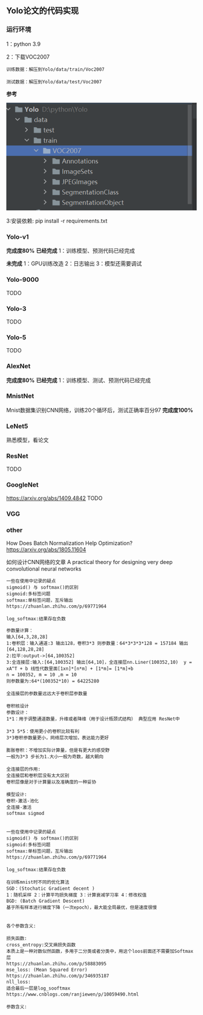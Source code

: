 ## Yolo论文的代码实现
### 运行环境 
1：python 3.9

2：下载VOC2007

    训练数据：解压到Yolo/data/train/Voc2007

    测试数据：解压到Yolo/data/test/Voc2007

**参考**

![](.\local_data\1.png)

3:安装依赖: pip install -r requirements.txt
### Yolo-v1
**完成度80%**
**已经完成**
1：训练模型、预测代码已经完成

**未完成**
1：GPU训练改造
2：日志输出
3：模型还需要调试

### Yolo-9000
TODO
### Yolo-3
TODO
### Yolo-5
TODO

### AlexNet
**完成度80%**
**已经完成**
1：训练模型、测试、预测代码已经完成

### MnistNet
Mnist数据集识别CNN网络，训练20个循环后，测试正确率百分97
**完成度100%**

### LeNet5
熟悉模型，看论文

### ResNet
TODO

### GoogleNet
https://arxiv.org/abs/1409.4842
TODO

### VGG


### other
How Does Batch Normalization Help Optimization?
https://arxiv.org/abs/1805.11604

如何设计CNN网络的文章
A practical theory for designing very deep convolutional neural networks

```
一些在使用中记录的疑点
sigmoid() 与 softmax()的区别
sigmoid:多标签问题
softmax:单标签问题，互斥输出
https://zhuanlan.zhihu.com/p/69771964

log_softmax:结果存在负数
```


```
参数量计算：
输入[64,3,28,28]
1:卷积层：输入通道:3 输出128，卷积3*3 则参数量：64*3*3*3*128 = 157184 输出[64,128,28,28]
2:拉平:output->[64,100352] 
3:全连接层:输入:[64,100352] 输出[64,10]，全连接层nn.Liner(100352,10)  y = xA^T + b 线性代数里面[1xn]*[n*m] + [1*m]= [1*m]+b 
n = 100352, m = 10 ,m = 10
则参数量为:64*(100352*10) = 64225280

全连接层的参数量远远大于卷积层参数量

卷积核设计
参数设计：
1*1：用于调整通道数量，升维或者降维（用于设计瓶颈式结构） 典型应用 ResNet中

3*3 5*5：使用更小的卷积比较有利
3*3卷积参数量更小，网络层次增加，表达能力更好

膨胀卷积：不增加实际计算量，但是有更大的感受野
一般为3*3 步长为1.大小一般为奇数，越大朝向

全连接层的作用:
全连接层和卷积层没有太大区别
卷积层像是对于计算量以及准确度的一种妥协

模型设计:
卷积-激活-池化
全连接-激活
softmax sigmod


一些在使用中记录的疑点
sigmoid() 与 softmax()的区别
sigmoid:多标签问题
softmax:单标签问题，互斥输出
https://zhuanlan.zhihu.com/p/69771964

log_softmax:结果存在负数

在训练mnist时不同的优化算法
SGD：(Stochatic Gradient decent )
1：随机采样 2：计算平均损失梯度 3：计算衰减学习率 4：修改权值
BGD: (Batch Gradient Descent)
基于所有样本进行梯度下降（一次epoch），最大能全局最优，但是速度很慢


各个参数含义:

损失函数:
cross_entropy:交叉熵损失函数
本质上是一种对数似然函数，多用于二分类或者分类中，用这个loos前面还不需要加Softmax层
https://zhuanlan.zhihu.com/p/58883095
mse_loss: (Mean Squared Error)
https://zhuanlan.zhihu.com/p/346935187
nll_loss:
适合最后一层是log_sooftmax
https://www.cnblogs.com/ranjiewen/p/10059490.html

参数含义:
```

